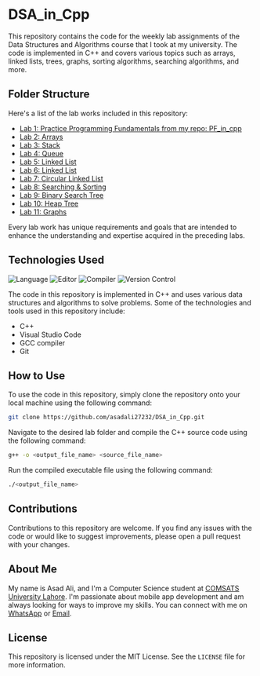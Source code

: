 # DSA_in_Cpp

This repository contains the code for the weekly lab assignments of the Data Structures and Algorithms course that I took at my university. The code is implemented in C++ and covers various topics such as arrays, linked lists, trees, graphs, sorting algorithms, searching algorithms, and more.

## Folder Structure

Here's a list of the lab works included in this repository:

- [Lab 1: Practice Programming Fundamentals from my repo: ](./LAB%201/) [PF_in_cpp](https://github.com/asadali27232/PF_in_cpp)
- [Lab 2: Arrays](./LAB%202/)
- [Lab 3: Stack](./LAB%203/)
- [Lab 4: Queue](./LAB%204/)
- [Lab 5: Linked List](./LAB%205/)
- [Lab 6: Linked List](./LAB%206/)
- [Lab 7: Circular Linked List](./LAB%207/)
- [Lab 8: Searching & Sorting](./LAB%208/)
- [Lab 9: Binary Search Tree](./LAB%209/)
- [Lab 10: Heap Tree](./LAB%2010/)
- [Lab 11: Graphs](./LAB%2011/)

Every lab work has unique requirements and goals that are intended to enhance the understanding and expertise acquired in the preceding labs.

## Technologies Used

![Language](https://img.shields.io/badge/language-C%2B%2B-blue.svg)
![Editor](https://img.shields.io/badge/editor-Visual%20Studio%20Code-blueviolet.svg)
![Compiler](https://img.shields.io/badge/compiler-GCC-brightgreen.svg)
![Version Control](https://img.shields.io/badge/version%20control-Git-orange.svg)

The code in this repository is implemented in C++ and uses various data structures and algorithms to solve problems. Some of the technologies and tools used in this repository include:

- C++
- Visual Studio Code
- GCC compiler
- Git

## How to Use

To use the code in this repository, simply clone the repository onto your local machine using the following command:
```sh
git clone https://github.com/asadali27232/DSA_in_Cpp.git
```
Navigate to the desired lab folder and compile the C++ source code using the following command:
```sh
g++ -o <output_file_name> <source_file_name>
```
Run the compiled executable file using the following command:
```sh
./<output_file_name>
```

## Contributions

Contributions to this repository are welcome. If you find any issues with the code or would like to suggest improvements, please open a pull request with your changes.

## About Me
My name is Asad Ali, and I'm a Computer Science student at [COMSATS University Lahore](https://lahore.comsats.edu.pk/default.aspx). I'm passionate about mobile app development and am always looking for ways to improve my skills. You can connect with me on [WhatsApp](https://wa.me/03074315952) or [Email](mailto:asadali27232@gmail.com).

## License

This repository is licensed under the MIT License. See the `LICENSE` file for more information.

